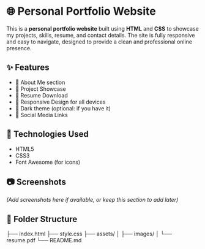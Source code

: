 # 🌐 Personal Portfolio Website

This is a **personal portfolio website** built using **HTML** and **CSS** to showcase my projects, skills, resume, and contact details. The site is fully responsive and easy to navigate, designed to provide a clean and professional online presence.

## ✨ Features

- 🧑 About Me section
- 💼 Project Showcase
- 📄 Resume Download
- 📱 Responsive Design for all devices
- 🌙 Dark theme (optional: if you have it)
- 🔗 Social Media Links

## 📁 Technologies Used

- HTML5
- CSS3
- Font Awesome (for icons)

## 📷 Screenshots

*(Add screenshots here if available, or keep this section to add later)*

## 📂 Folder Structure

├── index.html
├── style.css
├── assets/
│ ├── images/
│ └── resume.pdf
└── README.md


